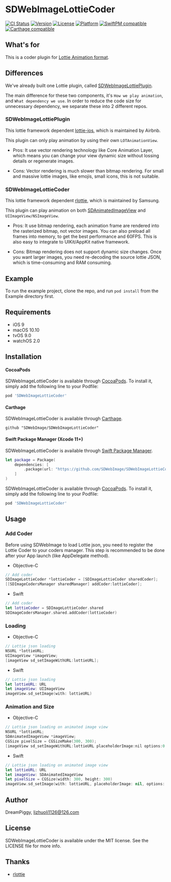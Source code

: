 # SDWebImageLottieCoder

[![CI Status](https://img.shields.io/travis/SDWebImage/SDWebImageLottieCoder.svg?style=flat)](https://travis-ci.org/SDWebImage/SDWebImageLottieCoder)
[![Version](https://img.shields.io/cocoapods/v/SDWebImageLottieCoder.svg?style=flat)](https://cocoapods.org/pods/SDWebImageLottieCoder)
[![License](https://img.shields.io/cocoapods/l/SDWebImageLottieCoder.svg?style=flat)](https://cocoapods.org/pods/SDWebImageLottieCoder)
[![Platform](https://img.shields.io/cocoapods/p/SDWebImageLottieCoder.svg?style=flat)](https://cocoapods.org/pods/SDWebImageLottieCoder)
[![SwiftPM compatible](https://img.shields.io/badge/SwiftPM-compatible-brightgreen.svg?style=flat)](https://swift.org/package-manager/)
[![Carthage compatible](https://img.shields.io/badge/Carthage-compatible-4BC51D.svg?style=flat)](https://github.com/SDWebImage/SDWebImageLottieCoder)

## What's for

This is a coder plugin for [Lottie Animation format](https://airbnb.design/lottie/).

## Differences

We've already built one Lottie plugin, called [SDWebImageLottiePlugin](https://github.com/SDWebImage/SDWebImageLottiePlugin).

The main difference for these two components, it's `How we play animation`, and `What dependency we use`. In order to reduce the code size for unnecessary dependency, we separate these into 2 different repos.

### SDWebImageLottiePlugin

This lottie framework dependent [lottie-ios](https://github.com/airbnb/lottie-ios), which is maintained by Airbnb.

This plugin can only play animation by using their own `LOTAnimationView`.

+ Pros: It use vector rendering technology like Core Animation Layer, which means you can change your view dynamic size without lossing details or regenerate images.

+ Cons: Vector rendering is much slower than bitmap rendering. For small and massive lottie images, like emojis, small icons, this is not suitable.

### SDWebImageLottieCoder

This lottie framework dependent [rlottie](https://github.com/Samsung/rlottie), which is maintained by Samsung.

This plugin can play animation on both [SDAnimatedImageView](https://github.com/SDWebImage/SDWebImage/wiki/Advanced-Usage#animated-image-50) and `UIImageView/NSImageView`.

+ Pros: It use bitmap rendering, each animation frame are rendered into the rasterized bitmap, not vector images. You can also preload all frames into memory, to get the best performance and 60FPS. This is also easy to integrate to UIKit/AppKit native framework.

+ Cons: Bitmap rendering does not support dynamic size changes. Once you want larger images, you need re-decoding the source lottie JSON, which is time-consuming and RAM consuming.

## Example

To run the example project, clone the repo, and run `pod install` from the Example directory first.

## Requirements

+ iOS 9
+ macOS 10.10
+ tvOS 9.0
+ watchOS 2.0

## Installation

#### CocoaPods
SDWebImageLottieCoder is available through [CocoaPods](https://cocoapods.org). To install
it, simply add the following line to your Podfile:

```ruby
pod 'SDWebImageLottieCoder'
```

#### Carthage

SDWebImageLottieCoder is available through [Carthage](https://github.com/Carthage/Carthage).

```
github "SDWebImage/SDWebImageLottieCoder"
```

#### Swift Package Manager (Xcode 11+)

SDWebImageLottieCoder is available through [Swift Package Manager](https://swift.org/package-manager).

```swift
let package = Package(
    dependencies: [
        .package(url: "https://github.com/SDWebImage/SDWebImageLottieCoder.git", from: "0.1")
    ]
)
```

SDWebImageLottieCoder is available through [CocoaPods](https://cocoapods.org). To install
it, simply add the following line to your Podfile:

```ruby
pod 'SDWebImageLottieCoder'
```

## Usage

### Add Coder

Before using SDWebImage to load Lottie json, you need to register the Lottie Coder to your coders manager. This step is recommended to be done after your App launch (like AppDelegate method).

+ Objective-C

```objective-c
// Add coder
SDImageLottieCoder *lottieCoder = [SDImageLottieCoder sharedCoder];
[[SDImageCodersManager sharedManager] addCoder:lottieCoder];
```

+ Swift

```swift
// Add coder
let lottieCoder = SDImageLottieCoder.shared
SDImageCodersManager.shared.addCoder(lottieCoder)
```

### Loading

+ Objective-C

```objective-c
// Lottie json loading
NSURL *lottieURL;
UIImageView *imageView;
[imageView sd_setImageWithURL:lottieURL];
```

+ Swift

```swift
// Lottie json loading
let lottieURL: URL
let imageView: UIImageView
imageView.sd_setImage(with: lottieURL)
```

### Animation and Size

+ Objective-C

```objective-c
// Lottie json loading on animated image view
NSURL *lottieURL;
SDAnimatedImageView *imageView;
CGSize pixelSize = CGSizeMake(300, 300);
[imageView sd_setImageWithURL:lottieURL placeholderImage:nil options:0 context:@{SDWebImageThumbnailPixelSize:@(pixelSize)}];
```

+ Swift

```swift
// Lottie json loading on animated image view
let lottieURL: URL
let imageView: SDAnimatedImageView
let pixelSize = CGSize(width: 300, height: 300)
imageView.sd_setImage(with: lottieURL, placeholderImage: nil, options: [], contrext: [.thumbnailPixelSize : pixelSize])
```

## Author

DreamPiggy, lizhuoli1126@126.com

## License

SDWebImageLottieCoder is available under the MIT license. See the LICENSE file for more info.

## Thanks

+ [rlottie](https://github.com/Samsung/rlottie)